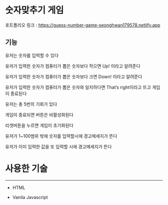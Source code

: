 # 숫자맞추기 게임
포트폴리오 링크 : <https://guess-number-game-seonghwan179578.netlify.app>

기능
------------------------------------------------------------------------------------------------
유저는 숫자를 입력할 수 있다

유저가 입력한 숫자가 컴퓨터가 뽑은 숫자보다 작으면 Up! 이라고 알려준다

유저가 입력한 숫자가 컴퓨터가 뽑은 숫자보다 크면 Down! 이라고 알려준다

유저가 입력한 숫자가 컴퓨터가 뽑은 숫자와 일치하다면 That’s right이라고 뜨고 게임이 종료된다

유저는 총 5번의 기회가 있다

게임이 종료되면 버튼은 비활성화된다

리셋버튼을 누르면 게임이 초기화된다

유저가 1~100범위 밖에 숫자를 입력할시에 경고메세지가 뜬다

유저가 이미 입력한 값을 또 입력할 시에 경고메세지가 뜬다


# 사용한 기술
------------------------------------------------------------------------------------------------
+ HTML

+ Vanila Javascript
